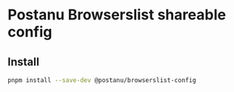 # Postanu Browserslist shareable config

## Install

```sh
pnpm install --save-dev @postanu/browserslist-config
```
